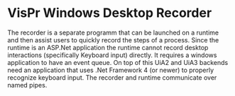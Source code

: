 # VisPr Windows Desktop Recorder
The recorder is a separate programm that can be launched on a runtime and then assist users to quickly record the steps of a process. Since the runtime is an ASP.Net application the runtime cannot record desktop interactions (specifically Keyboard input) directly. It requires a windows application to have an event queue. On top of this UiA2 and UiA3 backends need an application that uses .Net Framework 4 (or newer) to properly recognize keyboard input. 
The recorder and runtime communicate over named pipes.
 
